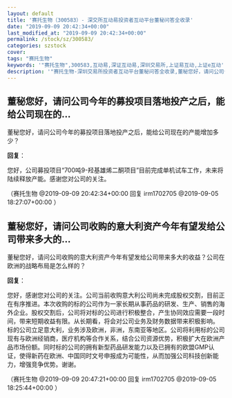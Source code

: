 ```yaml
---
layout: default
title: '赛托生物（300583）- 深交所互动易投资者互动平台董秘问答全收录'
date: "2019-09-09 20:42:34+00:00"
last_modified_at: "2019-09-09 20:42:34+00:00"
permalink: /stock/sz/300583/
categories: szstock
cover: 
tags: "赛托生物"
keywords: '"赛托生物",300583,互动易,深证互动易,深圳交易所,上证易互动,上证e互动'
description: '"赛托生物-深圳交易所投资者互动平台董秘问答全收录,董秘您好，请问公司今年的募投项目落地投产之后，能给公司现在的产能增加多少？"'
---
```


## 董秘您好，请问公司今年的募投项目落地投产之后，能给公司现在的...

董秘您好，请问公司今年的募投项目落地投产之后，能给公司现在的产能增加多少？

**回复**：

您好，公司募投项目“700吨9-羟基雄烯二酮项目”目前完成单机试车工作，未来将陆续释放产能。感谢您对公司的关注。 

（赛托生物  @2019-09-09 20:42:34+00:00 回复 irm1702705  @2019-09-05 18:27:07+00:00 ）

## 董秘您好，请问公司收购的意大利资产今年有望发给公司带来多大的...

董秘您好，请问公司收购的意大利资产今年有望发给公司带来多大的收益？公司在欧洲的战略布局是怎么样的？

**回复**：

您好，感谢您对公司的关注。公司当前收购意大利公司尚未完成股权交割，目前正在有序推进。本次收购的标的公司作为一家长期从事药品的研发、生产、销售的海外企业。股权交割后，公司将对标的公司进行积极整合，产生协同效应需要一段时间，带来短期收益有限。从长期看，将会对公司业务及财务数据带来积极影响。
标的公司立足意大利，业务涉及欧洲，非洲，东南亚等地区。公司将利用标的公司现有与欧洲经销商，医疗机构等合作关系，结合公司资源优势，积极扩大在欧洲产品市场份额。同时标的公司的拥有新型药品研发能力以及已拥有的欧盟GMP认证，使得新药在欧洲、中国同时文号申报成为可能性，从而加强公司科技创新能力，增强竞争优势。谢谢。 

（赛托生物  @2019-09-09 20:47:21+00:00 回复 irm1702705  @2019-09-05 18:25:44+00:00 ）

